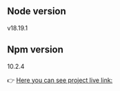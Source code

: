 ## Node version

v18.19.1

## Npm version

10.2.4


👉 [Here you can see project live link:](https://space-adventure-woad.vercel.app/)
